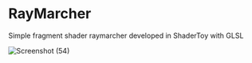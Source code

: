 # RayMarcher
Simple fragment shader raymarcher developed in ShaderToy with GLSL

![Screenshot (54)](https://github.com/dylan-berndt/RayMarcher/assets/33700799/41e76e06-c578-4b80-8f6f-4525e6e4618c)
